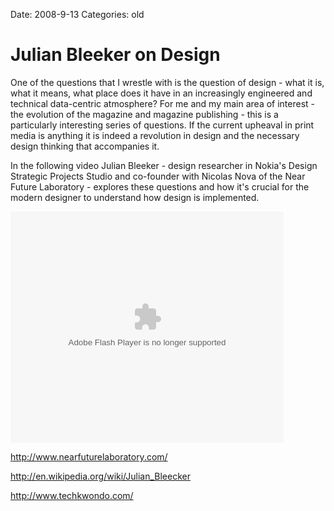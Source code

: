 Date: 2008-9-13
Categories: old

# Julian Bleeker on Design

One of the questions that I wrestle with is the question of design - what it is, what it means, what place does it have in an increasingly engineered and technical data-centric atmosphere?  For me and my main area of interest - the evolution of the magazine and magazine publishing - this is a particularly interesting series of questions.  If the current upheaval in print media is anything it is indeed a revolution in design and the necessary design thinking that accompanies it.

In the following video Julian Bleeker - design researcher in Nokia's Design Strategic Projects Studio and co-founder with Nicolas Nova of the Near Future Laboratory - explores these questions and how it's crucial for the modern designer to understand how design is implemented.

<object classid="clsid:D27CDB6E-AE6D-11cf-96B8-444553540000" width="437" height="370" id="viddler"><param name="movie" value="http://www.viddler.com/player/e8ee246/" /><param name="allowScriptAccess" value="always" /><param name="allowFullScreen" value="true" /><param name="wmode" value="transparent"/><embed src="http://www.viddler.com/player/e8ee246/" width="437" height="370" type="application/x-shockwave-flash" allowScriptAccess="always" allowFullScreen="true" wmode="transparent" name="viddler" ></embed></object>

<a href="http://www.nearfuturelaboratory.com/">http://www.nearfuturelaboratory.com/</a>

<a href="http://en.wikipedia.org/wiki/Julian_Bleecker">http://en.wikipedia.org/wiki/Julian_Bleecker</a>

<a href="http://www.techkwondo.com/">http://www.techkwondo.com/</a>
